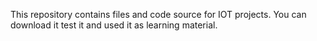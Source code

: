 This repository contains files and code source for IOT projects. 
You can download it test it and used it as learning material.
